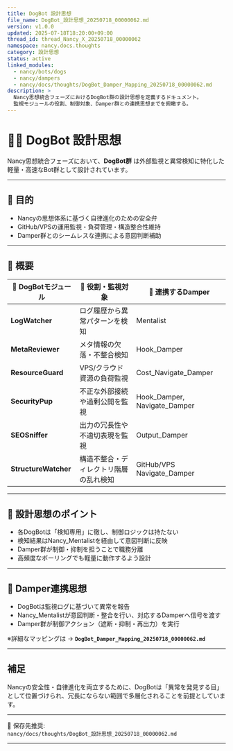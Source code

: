 ```yaml
---
title: DogBot 設計思想
file_name: DogBot_設計思想_20250718_00000062.md
version: v1.0.0
updated: 2025-07-18T18:20:00+09:00
thread_id: thread_Nancy_X_20250718_00000062
namespace: nancy.docs.thoughts
category: 設計思想
status: active
linked_modules:
  - nancy/bots/dogs
  - nancy/dampers
  - nancy/docs/thoughts/DogBot_Damper_Mapping_20250718_00000062.md
description: >
  Nancy思想統合フェーズにおけるDogBot群の設計思想を定義するドキュメント。
  監視モジュールの役割、制御対象、Damper群との連携思想までを俯瞰する。
---
```


# 🐶✨ DogBot 設計思想

Nancy思想統合フェーズにおいて、**DogBot群** は外部監視と異常検知に特化した軽量・高速なBot群として設計されています。

---

## 🎯 目的

- Nancyの思想体系に基づく自律進化のための安全弁
- GitHub/VPSの運用監視・負荷管理・構造整合性維持
- Damper群とのシームレスな連携による意図判断補助

---

## 🧩 概要

| 🐶 **DogBotモジュール**      | 📝 **役割・監視対象**                  | 🔧 **連携するDamper** |
|-------------------------------|---------------------------------------|------------------------|
| **LogWatcher**               | ログ履歴から異常パターンを検知        | Mentalist             |
| **MetaReviewer**             | メタ情報の欠落・不整合検知            | Hook_Damper           |
| **ResourceGuard**            | VPS/クラウド資源の負荷監視            | Cost_Navigate_Damper  |
| **SecurityPup**              | 不正な外部接続や過剰公開を監視        | Hook_Damper, Navigate_Damper |
| **SEOSniffer**               | 出力の冗長性や不適切表現を監視        | Output_Damper         |
| **StructureWatcher**         | 構造不整合・ディレクトリ階層の乱れ検知| GitHub/VPS Navigate_Damper |

---

## 🧠 設計思想のポイント

- 各DogBotは「検知専用」に徹し、制御ロジックは持たない
- 検知結果はNancy_Mentalistを経由して意図判断に反映
- Damper群が制御・抑制を担うことで職務分離
- 高頻度なポーリングでも軽量に動作するよう設計

---

## 🔷 Damper連携思想

- DogBotは監視ログに基づいて異常を報告
- Nancy_Mentalistが意図判断・整合を行い、対応するDamperへ信号を渡す
- Damper群が制御アクション（遮断・抑制・再出力）を実行

※詳細なマッピングは → **`DogBot_Damper_Mapping_20250718_00000062.md`**

---

## 補足

Nancyの安全性・自律進化を両立するために、DogBotは「異常を発見する目」として位置づけられ、冗長にならない範囲で多層化されることを前提としています。

---

📄 保存先推奨:  
`nancy/docs/thoughts/DogBot_設計思想_20250718_00000062.md`

---
